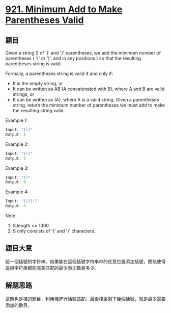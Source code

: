 # [921. Minimum Add to Make Parentheses Valid](https://leetcode.com/problems/minimum-add-to-make-parentheses-valid/)

## 題目

Given a string S of '(' and ')' parentheses, we add the minimum number of parentheses ( '(' or ')', and in any positions ) so that the resulting parentheses string is valid.

Formally, a parentheses string is valid if and only if:

- It is the empty string, or
- It can be written as AB (A concatenated with B), where A and B are valid strings, or
- It can be written as (A), where A is a valid string.
Given a parentheses string, return the minimum number of parentheses we must add to make the resulting string valid.

 

Example 1:

```c
Input: "())"
Output: 1

```

Example 2:

```c
Input: "((("
Output: 3
```

Example 3:

```c
Input: "()"
Output: 0
```

Example 4:

```c
Input: "()))(("
Output: 4
```

Note:

1. S.length <= 1000
2. S only consists of '(' and ')' characters.

## 題目大意

給一個括號的字符串，如果能在這個括號字符串中的任意位置添加括號，問能使得這串字符串都能完美匹配的最少添加數是多少。

## 解題思路

這題也是棧的題目，利用棧進行括號匹配。最後棧裏剩下幾個括號，就是最少需要添加的數目。